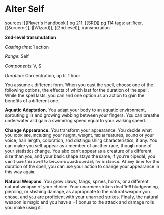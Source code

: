 # Alter Self
sources: [[Player's Handbook]] pg 211, [[SRD]] pg 114
tags: artificer, [[Sorceror]], [[Wizard]], [[2nd level]], transmutation

**2nd-level transmutation**

*Casting time*: 1 action

*Range*: Self

*Components*: V, S

*Duration*: Concentration, up to 1 hour

You assume a different form. When you cast the spell, choose one of the following options, the effects of which last for the duration of the spell. While the spell lasts, you can end one option as an action to gain the benefits of a different one.

**Aquatic Adaptation.** You adapt your body to an aquatic environment, sprouting gills and growing webbing between your fingers. You can breathe underwater and gain a swimming speed equal to your walking speed. 

**Change Appearance.** You transform your appearance. You decide what you look like, including your height, weight, facial features, sound of your voice, hair length, coloration, and distinguishing characteristics, if any. You can make yourself appear as a member of another race, though none of your statistics change. You also can’t appear as a creature of a different size than you, and your basic shape stays the same; if you’re bipedal, you can’t use this spell to become quadrupedal, for instance. At any time for the duration of the spell, you can use your action to change your appearance in this way again.

**Natural Weapons.** You grow claws, fangs, spines, horns, or a different natural weapon of your choice. Your unarmed strikes deal 1d6 bludgeoning, piercing, or slashing damage, as appropriate to the natural weapon you chose, and you are proficient with your unarmed strikes. Finally, the natural weapon is magic and you have a +1 bonus to the attack and damage rolls you make using it. 
